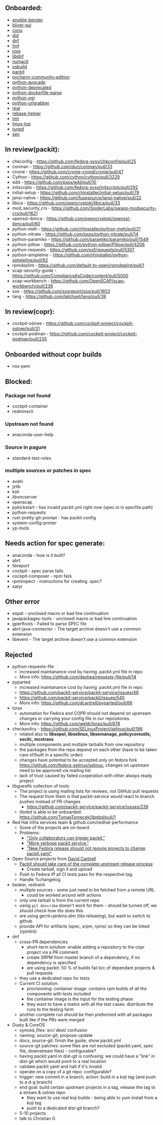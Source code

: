 ## Onboarded:
* [ansible-bender](https://github.com/ansible-community/ansible-bender/)
* [blivet-gui](https://github.com/storaged-project/blivet-gui)
* [conu](https://github.com/user-cont/conu)
* [did](https://github.com/psss/did)
* [dnf](https://github.com/rpm-software-management/dnf)
* [fmf](https://github.com/psss/fmf)
* [jose](https://github.com/latchset/jose)
* [libdnf](https://github.com/rpm-software-management/libdnf)
* [numactl](https://github.com/numactl/numactl/)
* [osbuild](https://github.com/osbuild/osbuild)
* [packit](https://github.com/packit-service/packit)
* [pycharm-community-edition](https://github.com/phracek/pycharm-community-edition)
* [python-avocado](https://github.com/avocado-framework/avocado)
* [python-deprecated](https://github.com/tantale/deprecated)
* [python-dockerfile-parse](https://github.com/containerbuildsystem/dockerfile-parse)
* [python-ogr](https://github.com/packit-service/ogr)
* [python-urlgrabber](https://github.com/rpm-software-management/urlgrabber)
* [rear](https://github.com/rear/rear/)
* [rebase-helper](https://github.com/rebase-helper/rebase-helper)
* [tmt](https://github.com/psss/tmt)
* [tmux-top](https://github.com/TomasTomecek/tmux-top)
* [tuned](https://github.com/redhat-performance/tuned)
* [sen](https://github.com/TomasTomecek/sen)

## In review(packit):
* chkconfig - https://github.com/fedora-sysv/chkconfig/pull/25
* conman - https://github.com/dun/conman/pull/33
* cronie - https://github.com/cronie-crond/cronie/pull/47
* Cython - https://github.com/cython/cython/pull/3229
* edd - https://github.com/psss/edd/pull/10
* initscripts - https://github.com/fedora-sysv/initscripts/pull/292
* initial-setup - https://github.com/rhinstaller/initial-setup/pull/79
* jansi-native - https://github.com/fusesource/jansi-native/pull/22
* libica - https://github.com/opencryptoki/libica/pull/33
* mod_security_crs - https://github.com/SpiderLabs/owasp-modsecurity-crs/pull/1621
* openssl-ibmca - https://github.com/opencryptoki/openssl-ibmca/pull/60
* python-meh - https://github.com/rhinstaller/python-meh/pull/21
* python-nitrate - https://github.com/psss/python-nitrate/pull/14
* python-paramiko - https://github.com/paramiko/paramiko/pull/1549
* python-pillow - https://github.com/python-pillow/Pillow/pull/4206
* python-requests - https://github.com/psf/requests/pull/5307
* python-simpleline - https://github.com/rhinstaller/python-simpleline/pull/62
* rpmdeplint - https://github.com/default-to-open/rpmdeplint/pull/1
* scap-security-guide - https://github.com/ComplianceAsCode/content/pull/5000
* scap-workbench - https://github.com/OpenSCAP/scap-workbench/pull/236
* sos - https://github.com/sosreport/sos/pull/1853
* tang - https://github.com/latchset/tang/pull/39

## In review(copr):
* cockpit-ostree - https://github.com/cockpit-project/cockpit-ostree/pull/31
* cockpit-podman - https://github.com/cockpit-project/cockpit-podman/pull/235

## Onboarded without copr builds
* nss-pem

## Blocked:
### Package not found
* cockpit-container
* redminecli

### Upstream not found
* anaconda-user-help

### Source in pagure
* standard-test-roles

### multiple sources or patches in spec
* avahi
* jzlib
* ksh
* libvncserver
* openscap
* pykickstart - has invalid packit.yml right now (spec.in in specfile path)
* python-requests
* rust-pretty-git-prompt - has packit config
* system-config-printer
* yp-tools

## Needs action for spec generate:
* anaconda - how is it built?
* abrt
* libreport
* cockpit - spec parse fails
* cockpit-composer - npm fails
* rpminspect - instructions for creating .spec?
* satyr

## Other error
* expat - unclosed macro or bad line continuation
* javapackages-tools - unclosed macro or bad line continuation
* gperftools - Failed to parse SPEC file
* abrt-java-connector - The target archive doesn't use a common extension
* libevent - The target archive doesn't use a common extension

## Rejected
* python-requests-file
  * increased maintanance cost by having .packit.yml file in repo
  * More info: https://github.com/dashea/requests-file/pull/14
* pyparted
  * increased maintanance cost by having .packit.yml file in repo
  * https://github.com/packit-service/packit-service/issues/46
  * https://github.com/packit-service/packit/issues/540
  * More info: https://github.com/dcantrell/pyparted/pull/66
* lorax
  * automation for Fedora and COPR should not depend on upstream changes
   or carrying your config file in our repositories.
  * More info: https://github.com/weldr/lorax/pull/878
* checkpolicy - https://github.com/SELinuxProject/selinux/pull/186
  * related also to **libsepol, libselinux, libsemanage, policycoreutils, secilc, mcstrans**
  * multiple components and multiple tarballs from one repository
  * the packages from the repo depend on each other (have to be taken care of/built in a specific order)
  * changes have potential to be accepted only on fedora fork
  https://github.com/fedora-selinux/selinux, changes on
  upstream need to be approved via mailing list
  * lack of trust caused by failed cooperation with other always ready project
* libguestfs collection of tools:
  * The project is using mailing lists for reviews, not GitHub pull requests
  * The request from them is that packit-service would react to branch pushes instead of PR changes
    * https://github.com/packit-service/packit-service/issues/239
  * libnbd is able to be onboarded: https://github.com/TomasTomecek/libnbd/pull/1
* Red Hat infra services team & github.com/redhat-performance
  * Some of the projects are on-board.
  * Problems:
    * ["Only collaborators can trigger packit."](https://github.com/packit-service/packit/issues/606)
    * ["More verbose packit service."](https://github.com/packit-service/packit-service/issues/243)
    * ["New Fedora release should not require projects to change packit.yaml"](https://github.com/packit-service/packit/issues/540)
* Open Source projects from [David Cantrell](https://github.com/dcantrell)
  * [Packit should take care of the complete upstream release process](https://github.com/dcantrell/pyparted/pull/66#issuecomment-555038520):
    * Create tarball, sign it and upload
  * Push to Fedora iff all CI tests pass for the respective tag.
  * Handle %changelog.
* beaker, restraint
  * multiple sources - some just need to be fetched from a remote URL
    * could be worked around with actions
  * only one tarball is from the current repo
  * using `git describe` doesn't work for them - should be turned off, we should check how tito does this
  * are using gerrit+jenkins atm (tito releasing), but want to switch to github
  * provide API for artifacts (spec, srpm, rpms) so they can be linted (rpmlint)
* dnf
  * cross-PR dependencies
    * short-term solution: enable adding a repository to the copr project via a PR comment
    * create SRPM from master branch of a dependency, if no dependency is specified
    * are using packit: 50 % of builds fail b/c of dependant projects & pull requests
  * they use a dedicated repo for tests
  * Current CI solution:
    * provisioning: container image: contains rpm builds of all the components with tests included
    * the container image is the input for the testing phase
    * they want to have a matrix with all the test cases: distribute the runs to the testing farm
  * another complete run should be then preformed with all packages built like if the PRs were merged
* Dusty & CoreOS
  * synced_files: src/ dest/ confusion
  * naming: source-git, propose-update
  * docs, source-git: finish the guide, show packit.yml
  * source-git patches: some files are not excluded (packit.yaml, spec file, downstream files) - configurable?
  * having packit.yaml in dist-git is confusing: we could have a "link" in dist-git which would point to a real location
  * validate packit yaml and halt if it's invalid
  * operate on a copy of a git repo: configurable?
  * trigger: new commit in a branch, action: build in a koji tag (and push to a d-g branch)
  * end goal: build certain upstream projects in a tag, release the tag to a stream & ostree repo
    * they want to use real koji builds - being able to yum install from a koji tag
    * push to a dedicated dist-git branch?
  * 5-10 projects
  * talk to Christian G
